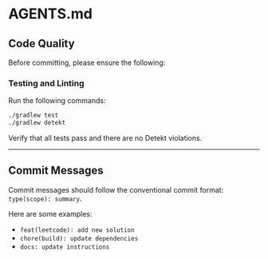 # AGENTS.md

## Code Quality

Before committing, please ensure the following:

### Testing and Linting

Run the following commands:

```bash
./gradlew test
./gradlew detekt
```

Verify that all tests pass and there are no Detekt violations.

---

## Commit Messages

Commit messages should follow the conventional commit format: `type(scope): summary`.

Here are some examples:

* `feat(leetcode): add new solution`
* `chore(build): update dependencies`
* `docs: update instructions`
